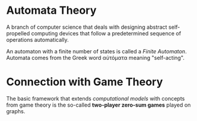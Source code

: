 # Automata Theory 

A branch of computer science that deals with designing abstract self-propelled computing devices 
that follow a predetermined sequence of operations automatically. 

An automaton with a finite number of states is called a *Finite Automaton*.
Automata comes from the Greek word αὐτόματα meaning "self-acting".



# Connection with Game Theory

The basic framework that extends *computational models* with concepts from game theory 
is the so-called **two-player zero-sum games** played on graphs.


